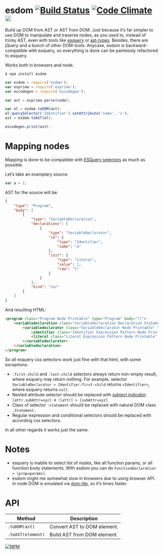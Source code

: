 # esdom [![Build Status](https://travis-ci.org/dfcreative/esdom.svg?branch=master)](https://travis-ci.org/dfcreative/esdom) [![Code Climate](https://codeclimate.com/github/dfcreative/esdom/badges/gpa.svg)](https://codeclimate.com/github/dfcreative/esdom) <a href="UNLICENSE"><img src="http://upload.wikimedia.org/wikipedia/commons/6/62/PD-icon.svg" width="20"/></a>

Build up DOM from AST or AST from DOM. Just because it’s far simpler to use DOM to manipulate and traverse nodes, as you used to, instead of tricky AST, even with tools like [esquery](https://github.com/estools/esquery) or [ast-types](https://github.com/benjamin/ast-types). Besides, there are jQuery and a bunch of other DOM-tools. Anycase, esdom is backward-compatible with esquery, so everything is done can be painlessly refactored to esquery.

Works both in browsers and node.


`$ npm install esdom`


```js
var esdom = require('esdom');
var esprima = require('esprima');
var escodegen = require('escodegen');

var ast = esprima.parse(code);

var el = esdom.toDOM(ast);
el.querySelector('Identifier').setAttribute('name', 'x');
ast = esdom.toAST(el);

escodegen.print(ast);
```


# Mapping nodes

Mapping is done to be compatible with [ESQuery selectors](https://github.com/estools/esquery) as much as possible.

Let’s take an examplary source:

```js
var a = 1;
```

AST for the source will be:

```json
{
	"type": "Program",
	"body": [
		{
			"type": "VariableDeclaration",
			"declarations": [
				{
					"type": "VariableDeclarator",
					"id": {
						"type": "Identifier",
						"name": "a"
					},
					"init": {
						"type": "Literal",
						"value": 1,
						"raw": "1"
					}
				}
			],
			"kind": "var"
		}
	]
}
```

And resulting HTML:

```html
<program class="Program Node Printable" type="Program" body="[]">
	<variabledeclaration class="VariableDeclaration Declaration Statement Node Printable" type="VariableDeclaration" declarations="[]" kind="var" prop="body">
		<variabledeclarator class="VariableDeclarator Node Printable" type="VariableDeclarator" id="Identifier" init="Literal" prop="declarations">
			<identifier class="Identifier Expression Pattern Node Printable" type="Identifier" name="a" prop="id"></identifier>
			<literal class="Literal Expression Pattern Node Printable" type="Literal" value="1" raw="1" prop="init"></literal>
		</variabledeclarator>
	</variabledeclaration>
</program>
```

So all esquery css selectors work just fine with that html, with some exceptions:

* `:first-child` and `:last-child` selectors always return non-empty result, where esquery may return nothing. For example, selector `VariableDeclarator > Identifier:first-child` returns `<Identifier>`, where esquery returns `null`.
* Nested attribute selector should be replaced with [subject indicator](): `[attr.subAttr=xyz]` → `![attr] > [subAttr=xyz]`
* Class of selector `:statement` should be replaced with natural DOM class `.Statement`.
* Regular expression and conditional selectors should be replaced with according css selectors.

In all other regards it works just the same.


# Notes

* esquery is inabile to select list of nodes, like all function params, or all function body statements. With esdom you can do `FunctionDeclaration > [prop=params]`.
* esdom might me somewhat slow in browsers due to using browser API. In node DOM is emulated via [dom-lite](https://www.npmjs.com/package/dom-lite), so it’s times faster.


# API

| Method | Description |
|---|---|
| `.toDOM(ast)` | Convert AST to DOM element. |
| `.toAST(element)` | Build AST from DOM element. |


[![NPM](https://nodei.co/npm/esdom.png?downloads=true&downloadRank=true&stars=true)](https://nodei.co/npm/esdom/)